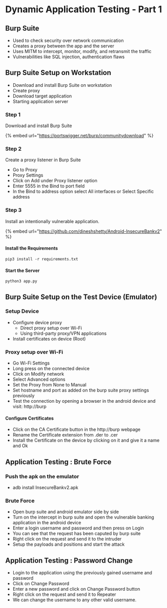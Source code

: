 # Dynamic Application Testing - Part 1

## Burp Suite

* Used to check security over network communication
* Creates a proxy between the app and the server
* Uses MITM to intercept, monitor, modify, and retransmit the traffic
* Vulnerabilities like SQL injection, authentication flaws



## Burp Suite Setup on Workstation

* Download and install Burp Suite on workstation
* Create proxy
* Download target application
* Starting application server

### Step 1

Download and install Burp Suite

{% embed url="https://portswigger.net/burp/communitydownload" %}

### Step 2

Create a proxy listener in Burp Suite

* Go to Proxy
* Proxy Settings
* Click on Add under Proxy listener option
* Enter 5555 in the Bind to port field
* In the Bind to address option select All interfaces or Select Specific address

### Step 3

Install an intentionally vulnerable application.

{% embed url="https://github.com/dineshshetty/Android-InsecureBankv2" %}

#### Install the Requirements

```
pip3 install -r requirements.txt
```

#### Start the Server

```
python3 app.py
```



## Burp Suite Setup on the Test Device (Emulator)

### Setup Device

* Configure device proxy
  * Direct proxy setup over Wi-Fi
  * Using third-party proxy/VPN applications
* Install certificates on device (Root)

### Proxy setup over Wi-Fi

* Go Wi-Fi Settings
* Long press on the connected device
* Click on Modify network
* Select Advanced options
* Set the Proxy from None to Manual
* Set hostname and port as added on the burp suite proxy settings previously
* Test the connection by opening a browser in the android device and visit: http://burp

#### Configure Certificates

* Click on the CA Certificate button in the http://burp webpage
* Rename the Certificate extension from .der to .cer
* Install the Certificate on the device by clicking on it and give it a name and Ok



## Application Testing : Brute Force

### Push the apk on the emulator

* adb install InsecureBankv2.apk

### Brute Force&#x20;

* Open burp suite and android emulator side by side
* Turn on the intercept in burp suite and open the vulnerable banking application in the android device
* Enter a login username and password and then press on Login
* You can see that the request has been caputed by burp suite
* Right click on the request and send it to the intruder
* Setup the payloads and positions and start the attack



## Application Testing : Password Change

* Login to the application using the previously gained username and password
* Click on Change Password
* Enter a new password and click on Change Password button
* Right click on the request and send it to Repeater
* We can change the username to any other valid username.

